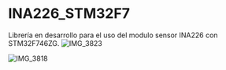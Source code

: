 # INA226_STM32F7
Librería en desarrollo para el uso del modulo sensor INA226 con STM32F746ZG.
![IMG_3823](https://user-images.githubusercontent.com/65134487/127251262-b5a0584c-ff4a-4e25-8b57-97a467b18805.JPG)

![IMG_3818](https://user-images.githubusercontent.com/65134487/127250916-6c5fc3e5-554c-47c3-8911-f7e474f83942.JPG)
